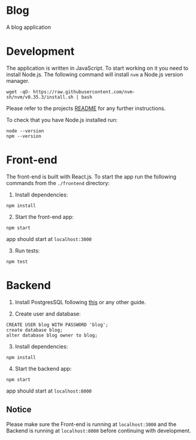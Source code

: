 # Blog

A blog application

# Development

The application is written in JavaScript. To start working on it you need to install Node.js. The following command will install `nvm` a Node.js version manager.

```
wget -qO- https://raw.githubusercontent.com/nvm-sh/nvm/v0.35.3/install.sh | bash
```

Please refer to the projects [README](https://github.com/nvm-sh/nvm#installing-and-updating) for any further instructions.

To check that you have Node.js installed run:

```
node --version
npm --version
```

# Front-end

The front-end is built with React.js. To start the app run the following commands from the `./frontend` directory:

1. Install dependencies:
```
npm install
```

2. Start the front-end app:
```
npm start
```
app should start at `localhost:3000`

3. Run tests:
```
npm test
```

# Backend

1. Install PostgresSQL following [this](https://wiki.postgresql.org/wiki/Detailed_installation_guides) or any other guide.

2. Create user and database:
```
CREATE USER blog WITH PASSWORD 'blog';
create database blog;
alter database blog owner to blog;
```

3. Install dependencies:
```
npm install
```

4. Start the backend app:
```
npm start
```
app should start at `localhost:8000`

## Notice

Please make sure the Front-end is running at `localhost:3000` and the Backend is running at `localhost:8000` before continuing with development.
